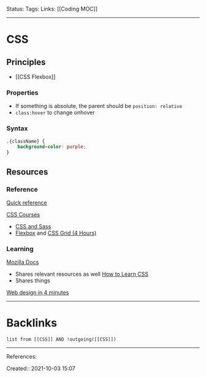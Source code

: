 Status: 
Tags: 
Links: [[Coding MOC]]
___
# CSS
## Principles
- [[CSS Flexbox]]
### Properties
- If something is absolute, the parent should be `position: relative`
- `class:hover` to change onhover
### Syntax
```css
.{className} {
	background-color: purple;
}

```
## Resources
### Reference
[Quick reference](http://www.dhs.state.il.us/accessibility/references/css-quick-reference.html)

[CSS Courses](https://lukaszadam.com/blog/best-css-course)
- [CSS and Sass](https://www.udemy.com/course/advanced-css-and-sass/?ranMID=39197&ranEAID=QW%2FmcrnjDEk&ranSiteID=QW_mcrnjDEk-ew8Et3If7J_DnhicHcwaTA&LSNPUBID=QW%2FmcrnjDEk&utm_source=aff-campaign&utm_medium=udemyads)
- [Flexbox](https://flexbox.io/ (20 Videos)) and [CSS Grid (4 Hours)](https://cssgrid.io/)
### Learning
[Mozilla Docs](https://developer.mozilla.org/en-US/docs/Web/CSS)
- Shares relevant resources as well
[How to Learn CSS](https://www.smashingmagazine.com/2019/01/how-to-learn-css/)
- Shares things

[Web design in 4 minutes](https://jgthms.com/web-design-in-4-minutes/#share)

___
# Backlinks
```dataview
list from [[CSS]] AND !outgoing([[CSS]])
```
___
References:

Created:: 2021-10-03 15:07
